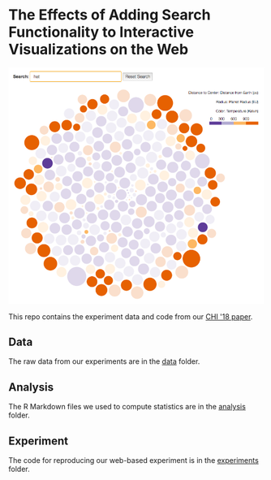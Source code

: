 The Effects of Adding Search Functionality to Interactive Visualizations on the Web
===================

![Search-in-Vis](docs/img/searchinvis.png?raw=true)

This repo contains the experiment data and code from our [CHI '18 paper](docs/feng2018effects.pdf?raw=true). 

Data
---
The raw data from our experiments are in the [data](data) folder.

Analysis
---
The R Markdown files we used to compute statistics are in the [analysis](analysis) folder.

Experiment
---
The code for reproducing our web-based experiment is in the [experiments](experiments) folder.
